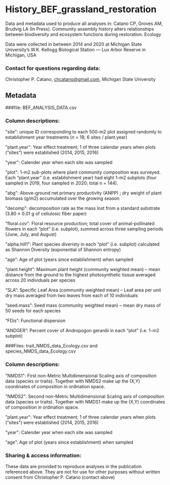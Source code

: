# History_BEF_grassland_restoration
Data and metadata used to produce all analyses in: Catano CP, Groves AM, Brudvig LA (In Press). Community assembly history alters relationships between biodiversity and ecosystem functions during restoration. Ecology 

Data were collected in between 2014 and 2020 at Michigan State University’s W.K. Kellogg Biological Station — Lux Arbor Reserve in Michigan, USA 

### Contact for questions regarding data:
Christopher P. Catano, chcatano@gmail.com, Michigan State University


## Metadata
###file: BEF_ANALYSIS_DATA.csv

### Column descriptions:
"site": unique ID corresponding to each 500-m2 plot assigned randomly to establishment year treatments (n = 18; 6 sites / plant.year)

"plant.year": Year effect treatment; 1 of three calendar years when plots (“sites”) were established (2014, 2015, 2016)

"year": Calender year when each site was sampled

"plot": 1-m2 sub-plots where plant community composition was surveyed. Each “plant.year” (i.e. establishment year) had eight 1-m2 subplots (four sampled in 2019, four sampled in 2020; total n = 144). 

"abg": Above-ground net primary productivity (ANPP) ; dry weight of plant biomass (g/m2) accumulated over the growing season

"decomp": decomposition rate as the mass lost from a standard substrate (3.80 ± 0.01 g of cellulosic fiber paper)

"floral.cov": Floral resource production; total cover of animal-pollinated flowers in each “plot” (i.e. subplot), summed across three sampling periods (June, July, and August)

"alpha.hill1": Plant species diveristy in each “plot” (i.e. subplot) calculated as Shannon Diversity (exponential of Shannon entropy)

“age”: Age of plot (years since establishment) when sampled

“plant.height”: Maximum plant height (community weighted mean) – mean distance from the ground to the highest photosynthetic tissue averaged across 20 individuals per species

“SLA”: Specific Leaf Area (community weighted mean) – Leaf area per unit dry mass averaged from two leaves from each of 10 individuals

“seed.mass”: Seed mass (community weighted mean) – mean dry mass of 50 seeds for each species 

“FDis”: Functional dispersion

“ANDGER”: Percent cover of Andropogon gerardii in each “plot” (i.e. 1-m2 subplot)


###Files: trait_NMDS_data_Ecology.csv and species_NMDS_data_Ecology.csv

### Column descriptions:
"NMDS1": First non-Metric Multidimensional Scaling axis of composition data (species or traits). Together with NMDS2 make up the (X,Y) coordinates of composition in ordination space.

"NMDS2": Second non-Metric Multidimensional Scaling axis of composition data (species or traits). Together with NMDS1 make up the (X,Y) coordinates of composition in ordination space.

"plant.year": Year effect treatment; 1 of three calendar years when plots (“sites”) were established (2014, 2015, 2016)

"year": Calender year when each site was sampled

“age”: Age of plot (years since establishment) when sampled


### Sharing & access information:
These data are provided to reproduce analyses in the publication referenced above. They are not for use for other purposes without written consent from Christopher P. Catano (contact above)
